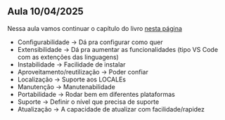 ## Aula 10/04/2025

Nessa aula vamos continuar o capítulo do livro [nesta página](https://integrada.minhabiblioteca.com.br/reader/books/9788550819754/epubcfi/6/26[%3Bvnd.vst.idref%3Dcap4.xhtml]!/4/2/2/1:0[%2CCAP])

* Configurabilidade -> Dá pra configurar como quer
* Extensibilidade -> Dá pra aumentar as funcionalidades (tipo VS Code com as extenções das linguagens)
* Instabilidade -> Facilidade de instalar
* Aproveitamento/reutilização -> Poder confiar 
* Localização -> Suporte aos LOCALEs
* Manutenção -> Manutenabilidade
* Portabilidade -> Rodar bem em diferentes plataformas
* Suporte -> Definir o nível que precisa de suporte
* Atualização -> A capacidade de atualizar com facilidade/rapidez